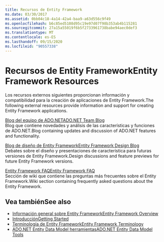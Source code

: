```yaml
---
title: Recursos de Entity Framework
ms.date: 03/30/2017
ms.assetid: 0bb04c18-4a14-42a4-baa9-a63d556c9f49
ms.openlocfilehash: b6c85ed5108d95c19e97d07f98b353ab4b115281
ms.sourcegitcommit: 27a15a55019f6b5f2733961738babe94aec0def3
ms.translationtype: MT
ms.contentlocale: es-ES
ms.lasthandoff: 09/15/2020
ms.locfileid: "90557338"
---
```

# <a name="entity-framework-resources"></a><span data-ttu-id="eacb7-102">Recursos de Entity Framework</span><span class="sxs-lookup"><span data-stu-id="eacb7-102">Entity Framework Resources</span></span>
<span data-ttu-id="eacb7-103">Los recursos externos siguientes proporcionan información y compatibilidad para la creación de aplicaciones de Entity Framework.</span><span class="sxs-lookup"><span data-stu-id="eacb7-103">The following external resources provide information and support for creating Entity Framework applications.</span></span>  
  
 [<span data-ttu-id="eacb7-104">Blog del equipo de ADO.NET</span><span class="sxs-lookup"><span data-stu-id="eacb7-104">ADO.NET Team Blog</span></span>](/archive/blogs/adonet/)  
 <span data-ttu-id="eacb7-105">Blog que contiene novedades y análisis de las características y funciones de ADO.NET.</span><span class="sxs-lookup"><span data-stu-id="eacb7-105">Blog containing updates and discussion of ADO.NET features and functionality.</span></span>  
  
 [<span data-ttu-id="eacb7-106">Blog de diseño de Entity Framework</span><span class="sxs-lookup"><span data-stu-id="eacb7-106">Entity Framework Design Blog</span></span>](/archive/blogs/efdesign)  
 <span data-ttu-id="eacb7-107">Debates sobre el diseño y presentaciones de característica para futuras versiones de Entity Framework.</span><span class="sxs-lookup"><span data-stu-id="eacb7-107">Design discussions and feature previews for future Entity Framework versions.</span></span>  
  
 [<span data-ttu-id="eacb7-108">Entity Framework FAQ</span><span class="sxs-lookup"><span data-stu-id="eacb7-108">Entity Framework FAQ</span></span>](https://social.technet.microsoft.com/wiki/contents/articles/3737.entity-framework-faq.aspx)  
 <span data-ttu-id="eacb7-109">Sección de wiki que contiene las preguntas más frecuentes sobre el Entity Framework.</span><span class="sxs-lookup"><span data-stu-id="eacb7-109">Wiki section containing frequently asked questions about the Entity Framework.</span></span>  
  
## <a name="see-also"></a><span data-ttu-id="eacb7-110">Vea también</span><span class="sxs-lookup"><span data-stu-id="eacb7-110">See also</span></span>

- [<span data-ttu-id="eacb7-111">Información general sobre Entity Framework</span><span class="sxs-lookup"><span data-stu-id="eacb7-111">Entity Framework Overview</span></span>](overview.md)
- [<span data-ttu-id="eacb7-112">Introducción</span><span class="sxs-lookup"><span data-stu-id="eacb7-112">Getting Started</span></span>](getting-started.md)
- [<span data-ttu-id="eacb7-113">Terminología de Entity Framework</span><span class="sxs-lookup"><span data-stu-id="eacb7-113">Entity Framework Terminology</span></span>](terminology.md)
- <span data-ttu-id="eacb7-114">[ADO.NET Entity Data Model herramientas](/previous-versions/dotnet/netframework-4.0/bb399249(v=vs.100))</span><span class="sxs-lookup"><span data-stu-id="eacb7-114">[ADO.NET Entity Data Model Tools](/previous-versions/dotnet/netframework-4.0/bb399249(v=vs.100))</span></span>
